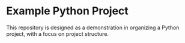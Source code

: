 # Example Python Project

This repository is designed as a demonstration in organizing a Python project,
with a focus on project structure.
